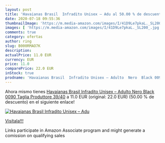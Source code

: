 ```yaml
---
layout: post
title: 'Havaianas Brasil  Infradito Unisex – Adu al 50.00 % de descuento'
date: 2020-07-18 09:55:36
thumbnailImage: 'https://m.media-amazon.com/images/I/41D9Le7pkaL._SL200_.jpg'
images: [ 'https://m.media-amazon.com/images/I/41D9Le7pkaL._SL200_.jpg' ]
comments: true
category: ofertas
author: ring
slug: B000RMAO7K
description:
actualPrice: 11.0 EUR
currency: EUR
price: 11.0
comparePrice: 22.0 EUR
inStock: true
prodname: 'Havaianas Brasil  Infradito Unisex – Adulto  Nero  Black 0090   Taglia Produttore 39/40'
---
```


Ahora mismo tienes [Havaianas Brasil  Infradito Unisex – Adulto  Nero  Black 0090   Taglia Produttore 39/40](https://www.amazon.it/dp/B000RMAO7K/?tag=tolees00-21) a 11.0 EUR (original: 22.0 EUR) (50.00 %  de descuento) en el siguiente enlace!

[![Havaianas Brasil  Infradito Unisex – Adu](https://m.media-amazon.com/images/I/41D9Le7pkaL._SL200_.jpg)](https://www.amazon.it/dp/B000RMAO7K/?tag=tolees00-21)

[Visítala!!!](https://www.amazon.it/dp/B000RMAO7K/?tag=tolees00-21)

Links participate in Amazon Associate program and might generate a comission on qualifying sales
